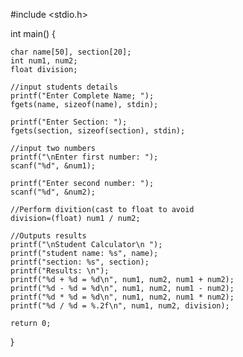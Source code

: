 #include <stdio.h>

int main() {
	
	char name[50], section[20];
	int num1, num2;
	float division;
	
	//input students details
	printf("Enter Complete Name; ");
	fgets(name, sizeof(name), stdin);
	
	printf("Enter Section: ");
	fgets(section, sizeof(section), stdin);
	
	//input two numbers
	printf("\nEnter first number: ");
	scanf("%d", &num1);
	
	printf("Enter second number: ");
	scanf("%d", &num2);
	
	//Perform divition(cast to float to avoid
	division=(float) num1 / num2;
	
	//Outputs results
	printf("\nStudent Calculator\n ");
	printf("student name: %s", name);
	printf("section: %s", section);
	printf("Results: \n");
	printf("%d + %d = %d\n", num1, num2, num1 + num2);
	printf("%d - %d = %d\n", num1, num2, num1 - num2);
	printf("%d * %d = %d\n", num1, num2, num1 * num2);
	printf("%d / %d = %.2f\n", num1, num2, division);
	
	return 0;
	

}
